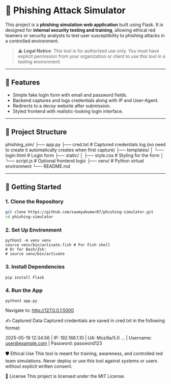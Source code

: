 # 🎯 Phishing Attack Simulator

This project is a **phishing simulation web application** built using Flask. It is designed for **internal security testing and training**, allowing ethical red teamers or security analysts to test user susceptibility to phishing attacks in a controlled environment.

> ⚠️ **Legal Notice**: This tool is for authorized use only. You must have explicit permission from your organization or client to use this tool in a testing environment.

---

## 🧰 Features

- Simple fake login form with email and password fields.
- Backend captures and logs credentials along with IP and User-Agent.
- Redirects to a decoy website after submission.
- Styled frontend with realistic-looking login interface.

---

## 📁 Project Structure

phishing_sim/
├── app.py
├── cred.txt # Captured credentials log (no need to create it automatically creates when first capture)
├── templates/ 
│ └── login.html # Login form
├── static/
│ ├── style.css # Styling for the form
│ └── script.js # Optional frontend logic
├── venv/ # Python virtual environment
└── README.md


---

## 🚀 Getting Started

### 1. Clone the Repository
```bash
git clone https://github.com/saumyakumar07/phishing-simulator.git
cd phishing-simulator
```
 
### 2. Set Up Environment
```
python3 -m venv venv
source venv/bin/activate.fish # For Fish shell
# Or for Bash/Zsh:
# source venv/bin/activate
```

### 3. Install Dependencies
```
pip install Flask
```

### 4. Run the App
```
python3 app.py
```

Navigate to: http://127.0.0.1:5000

✍️ Captured Data
Captured credentials are saved in cred.txt in the following format:


2025-05-19 12:34:56 | IP: 192.168.1.10 | UA: Mozilla/5.0 ... | Username: user@example.com | Password: password123

🛡️ Ethical Use
This tool is meant for training, awareness, and controlled red team simulations. Never deploy or use this tool against systems or users without explicit written consent.

📃 License
This project is licensed under the MIT License.
